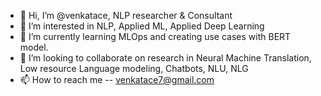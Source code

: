 - 👋 Hi, I’m @venkatace, NLP researcher & Consultant 
- 👀 I’m interested in NLP, Applied ML, Applied Deep Learning
- 🌱 I’m currently learning MLOps and creating use cases with BERT model. 
- 💞️ I’m looking to collaborate on research in Neural Machine Translation, Low resource Language modeling, Chatbots, NLU, NLG
- 📫 How to reach me -- venkatace7@gmail.com

<!---
venkatace/venkatace is a ✨ special ✨ repository because its `README.md` (this file) appears on your GitHub profile.
You can click the Preview link to take a look at your changes.

--->
